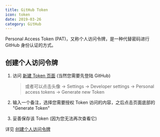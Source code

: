 ```yaml
---
title: GitHub Token
icon: token
date: 2019-03-26
category: GitHub
---
```


Personal Access Token (PAT)，又称个人访问令牌，是一种代替密码进行 GitHub 身份认证的方式。

<!-- more -->

## 创建个人访问令牌

1. 访问 [新建 Token 页面](https://github.com/settings/tokens/new) (当然您需要先登陆 GitHub)

   > 或者可以点击头像 → Settings → Developer settings → Personal access tokens → Generate new Token

1. 输入一个备注，选择您需要授权 Token 访问的内容，之后点击页面底部的 "Generate Token"
1. 妥善保存该 Token (因为您无法再次查看它)

详见 [创建个人访问令牌](https://docs.github.com/cn/github/authenticating-to-github/creating-a-personal-access-token)
